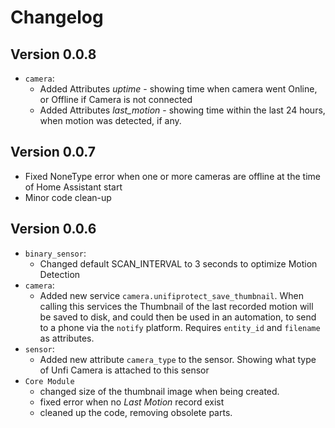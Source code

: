 # Changelog

## Version 0.0.8
* `camera`:
  * Added Attributes *uptime* - showing time when camera went Online, or Offline if Camera is not connected
  * Added Attributes *last_motion* - showing time within the last 24 hours, when motion was detected, if any.

## Version 0.0.7
* Fixed NoneType error when one or more cameras are offline at the time of Home Assistant start
* Minor code clean-up

## Version 0.0.6
* `binary_sensor`:
  * Changed default SCAN_INTERVAL to 3 seconds to optimize Motion Detection
* `camera`:
  * Added new service `camera.unifiprotect_save_thumbnail`. When calling this services the Thumbnail of the last recorded motion will be saved to disk, and could then be used in an automation, to send to a phone via the `notify` platform. Requires `entity_id` and `filename` as attributes.
* `sensor`:
  * Added new attribute `camera_type` to the sensor. Showing what type of Unfi Camera is attached to this sensor
* `Core Module`
  * changed size of the thumbnail image when being created.
  * fixed error when no *Last Motion* record exist
  * cleaned up the code, removing obsolete parts.